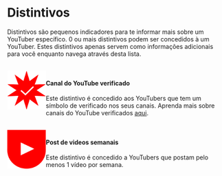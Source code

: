 # Distintivos

Distintivos são pequenos indicadores para te informar mais sobre um YouTuber específico. 0 ou mais distintivos podem ser concedidos à um YouTuber. Estes distintivos apenas servem como informações adicionais para você enquanto navega através desta lista.

<br/>

<img align="left" width="90px" height="90px" alt="Distintivo para canais do YouTube verificados" src="badge-verificado.svg" title="Este é um canal do YouTube verificado"/>

#### Canal do YouTube verificado

Este distintivo é concedido aos YouTubers que tem um símbolo de verificado nos seus canais. Aprenda mais sobre canais do YouTube verificados [aqui](https://support.google.com/youtube/answer/3046484?hl=pt).

<br/>

<img align="left" width="90px" height="90px" alt="Distintivo para YouTubers que postam vídeos semanais" src="badge-semanal.svg" title="Posta vídeos semanais"/>

#### Post de videos semanais

Este distintivo é concedido a YouTubers que postam pelo menos 1 vídeo por semana.

<br/>